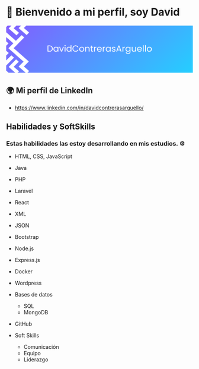 # 👋 Bienvenido a mi perfil, soy David
![Banner del perfil](https://github.com/DavidContrerasArguello/DavidContrerasArguello/blob/main/DavidContrerasArguello.png)

## 🌍 Mi perfil de LinkedIn
- https://www.linkedin.com/in/davidcontrerasarguello/

## Habilidades y SoftSkills
### Estas habilidades las estoy desarrollando en mis estudios. ⚙️

- HTML, CSS, JavaScript
- Java
- PHP
- Laravel
- React
- XML
- JSON
- Bootstrap
- Node.js
- Express.js
- Docker
- Wordpress

- Bases de datos
  - SQL
  - MongoDB
 
- GitHub

- Soft Skills
  - Comunicación
  - Equipo
  - Liderazgo
